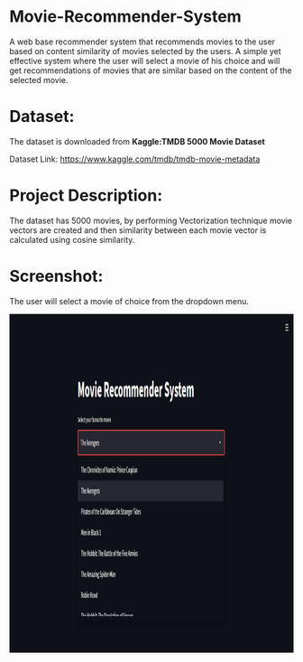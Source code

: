 # Movie-Recommender-System
A web base recommender system that recommends movies to the user based on content similarity of movies selected by the users. A simple yet effective system where the
user will select a movie of his choice and will get recommendations of movies that are similar based on the content of the selected movie.

# Dataset:
The dataset is downloaded from **Kaggle:TMDB 5000 Movie Dataset**

Dataset Link: https://www.kaggle.com/tmdb/tmdb-movie-metadata

# Project Description:
The dataset has 5000 movies, by performing Vectorization technique movie vectors are created and then similarity between each movie vector is calculated using cosine similarity.
# Screenshot:
The user will select a movie of choice from the dropdown menu.

<img src="Images/choose.PNG" height="600">
